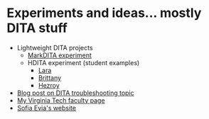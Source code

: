 # Experiments and ideas... mostly DITA stuff

- Lightweight DITA projects
    - [MarkDITA experiment](http://carlosevia.github.io/MkDITA)
    - HDITA experiment (student examples)
        + [Lara](http://larazp.github.io)
        + [Brittany](http://blbarnes2012.github.io)
        + [Hezroy](http://hah2103.github.io)
- [Blog post on DITA troubleshooting topic](http://www.scriptorium.com/2015/02/taking-dita-troubleshooting-topic-spin/)  
- [My Virginia Tech faculty page](http://www.faculty.english.vt.edu/evia) 
- [Sofia Evia's website](http://sofiaevia.com) 